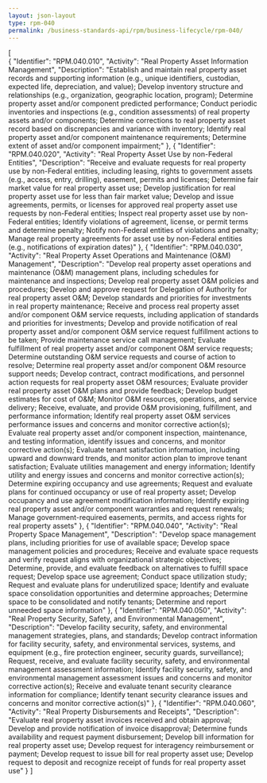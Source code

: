 ```yaml
---
layout: json-layout
type: rpm-040
permalink: /business-standards-api/rpm/business-lifecycle/rpm-040/
---
```

[  
  {
    "Identifier": "RPM.040.010",
    "Activity": "Real Property Asset Information Management",
    "Description": "Establish and maintain real property asset records and supporting information (e.g., unique identifiers, custodian, expected life, depreciation, and value); Develop inventory structure and relationships (e.g., organization, geographic location, program); Determine property asset and/or component predicted performance; Conduct periodic inventories and inspections (e.g., condition assessments) of real property assets and/or components; Determine corrections to real property asset record based on discrepancies and variance with inventory; Identify real property asset and/or component maintenance requirements; Determine extent of asset and/or component impairment;"
  },
  {
    "Identifier": "RPM.040.020",
    "Activity": "Real Property Asset Use by non-Federal Entities",
    "Description": "Receive and evaluate requests for real property use by non-Federal entities, including leasing, rights to government assets (e.g., access, entry, drilling), easement, permits and licenses; Determine fair market value for real property asset use; Develop justification for real property asset use for less than fair market value; Develop and issue agreements, permits, or licenses for approved real property asset use requests by non-Federal entities; Inspect real property asset use by non-Federal entities; Identify violations of agreement, license, or permit terms and determine penalty; Notify non-Federal entities of violations and penalty; Manage real property agreements for asset use by non-Federal entities (e.g., notifications of expiration dates)"
  },
  {
    "Identifier": "RPM.040.030",
    "Activity": "Real Property Asset Operations and Maintenance (O&M) Management",
    "Description": "Develop real property asset operations and maintenance (O&M) management plans, including schedules for maintenance and inspections; Develop real property asset O&M policies and procedures; Develop and approve request for Delegation of Authority for real property asset O&M; Develop standards and priorities for investments in real property maintenance; Receive and process real property asset and/or component O&M service requests, including application of standards and priorities for investments; Develop and provide notification of real property asset and/or component O&M service request fulfillment actions to be taken; Provide maintenance service call management; Evaluate fulfillment of real property asset and/or component O&M service requests; Determine outstanding O&M service requests and course of action to resolve; Determine real property asset and/or component O&M resource support needs; Develop contract, contract modifications, and personnel action requests for real property asset O&M resources; Evaluate provider real property asset O&M plans and provide feedback; Develop budget estimates for cost of O&M; Monitor O&M resources, operations, and service delivery; Receive, evaluate, and provide O&M provisioning, fulfillment, and performance information; Identify real property asset O&M services performance issues and concerns and monitor corrective action(s); Evaluate real property asset and/or component inspection, maintenance, and testing information, identify issues and concerns, and monitor corrective action(s); Evaluate tenant satisfaction information, including upward and downward trends, and monitor action plan to improve tenant satisfaction; Evaluate utilities management and energy information; Identify utility and energy issues and concerns and monitor corrective action(s); Determine expiring occupancy and use agreements; Request and evaluate plans for continued occupancy or use of real property asset; Develop occupancy and use agreement modification information; Identify expiring real property asset and/or component warranties and request renewals; Manage government-required easements, permits, and access rights for real property assets"
  },
  {
    "Identifier": "RPM.040.040",
    "Activity": "Real Property Space Management",
    "Description": "Develop space management plans, including priorities for use of available space; Develop space management policies and procedures; Receive and evaluate space requests and verify request aligns with organizational strategic objectives; Determine, provide, and evaluate feedback on alternatives to fulfill space request; Develop space use agreement; Conduct space utilization study; Request and evaluate plans for underutilized space; Identify and evaluate space consolidation opportunities and determine approaches; Determine space to be consolidated and notify tenants; Determine and report unneeded space information"
  },
  {
    "Identifier": "RPM.040.050",
    "Activity": "Real Property Security, Safety, and Environmental Management",
    "Description": "Develop facility security, safety, and environmental management strategies, plans, and standards; Develop contract information for facility security, safety, and environmental services, systems, and equipment (e.g., fire protection engineer, security guards, surveillance); Request, receive, and evaluate facility security, safety, and environmental management assessment information; Identify facility security, safety, and environmental management assessment issues and concerns and monitor corrective action(s); Receive and evaluate tenant security clearance information for compliance; Identify tenant security clearance issues and concerns and monitor corrective action(s)"
  },
  {
    "Identifier": "RPM.040.060",
    "Activity": "Real Property Disbursements and Receipts",
    "Description": "Evaluate real property asset invoices received and obtain approval; Develop and provide notification of invoice disapproval; Determine funds availability and request payment disbursement; Develop bill information for real property asset use; Develop request for interagency reimbursement or payment; Develop request to issue bill for real property asset use; Develop request to deposit and recognize receipt of funds for real property asset use"
  }
]
